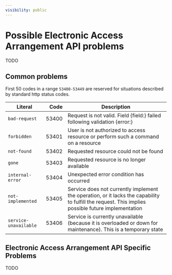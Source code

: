 ```yaml
---
visibility: public
---
```

Possible Electronic Access Arrangement API problems
=================
TODO

Common problems
---------------

First 50 codes in a range `53400-53449` are reserved for situations described by standard http status codes.

Literal |  Code | Description                                          
------------------------------------ | -----:| ---------------------------------------------------  
`bad-request`                      | 53400 | Request is not valid. Field {field:} failed following validation {error:}
`forbidden`                        | 53401 | User is not authorized to access resource or perform such a command on a resource
`not-found`                        | 53402 | Requested resource could not be found
`gone`                             | 53403 | Requested resource is no longer available
`internal-error`                   | 53404 | Unexpected error condition has occurred
`not-implemented`                  | 53405 | Service does not currently implement the operation, or it lacks the capability to fulfill the request. This implies possible future implementation
`service-unavailable`              | 53406 | Service is currently unavailable (because it is overloaded or down for maintenance). This is a temporary state

Electronic Access Arrangement API Specific Problems
---------------
TODO
